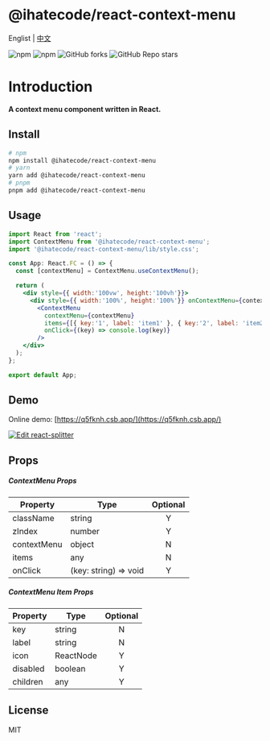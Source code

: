 # @ihatecode/react-context-menu

Englist | <a href="https://github.com/zctcode/react-context-menu/blob/main/README-zh_CN.md" target="_blank">中文</a>

<p>
<img alt="npm" src="https://img.shields.io/npm/v/@ihatecode/react-context-menu?logo=npm&color=%234ac41c">
<img alt="npm" src="https://img.shields.io/npm/dm/@ihatecode/react-context-menu?logo=npm&color=%234ac41c">
<img alt="GitHub forks" src="https://img.shields.io/github/forks/zctcode/react-context-menu">
<img alt="GitHub Repo stars" src="https://img.shields.io/github/stars/zctcode/react-context-menu">
</p>

# Introduction
**A context menu component written in React.**

## Install
```bash
# npm
npm install @ihatecode/react-context-menu
# yarn
yarn add @ihatecode/react-context-menu
# pnpm
pnpm add @ihatecode/react-context-menu
```

## Usage

```jsx
import React from 'react';
import ContextMenu from '@ihatecode/react-context-menu';
import '@ihatecode/react-context-menu/lib/style.css';

const App: React.FC = () => {
  const [contextMenu] = ContextMenu.useContextMenu();

  return (
    <div style={{ width:'100vw', height:'100vh'}}>
      <div style={{ width:'100%', height:'100%'}} onContextMenu={contextMenu.onContextMenu}></div>
        <ContextMenu
          contextMenu={contextMenu}
          items={[{ key:'1', label: 'item1' }, { key:'2', label: 'item2' }]}
          onClick={(key) => console.log(key)}
        />
    </div>
  );
};

export default App;
```

## Demo
Online demo: [https://q5fknh.csb.app/](https://q5fknh.csb.app/)

[![Edit react-splitter](https://codesandbox.io/static/img/play-codesandbox.svg)](https://codesandbox.io/p/sandbox/q5fknh)

## Props
##### ContextMenu Props
|Property|Type|Optional
|-|-|:-:
|className|string|Y|
|zIndex|number|Y|
|contextMenu|object|N|
|items|any|N|
|onClick|(key: string) => void|Y|

##### ContextMenu Item Props
|Property|Type|Optional
|-|-|:-:
|key|string|N|
|label|string|N|
|icon|ReactNode|Y|
|disabled|boolean|Y|
|children|any|Y|

## License
MIT